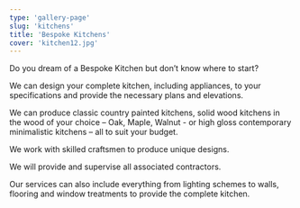 ```yaml
---
type: 'gallery-page'
slug: 'kitchens'
title: 'Bespoke Kitchens'
cover: 'kitchen12.jpg'
---
```


Do you dream of a Bespoke Kitchen but don’t know where to start?

We can design your complete kitchen, including appliances, to your specifications and provide the necessary plans and elevations.

We can produce classic country painted kitchens, solid wood kitchens in the wood of your choice – Oak, Maple, Walnut - or high gloss contemporary minimalistic kitchens – all to suit your budget.

We work with skilled craftsmen to produce unique designs.

We will provide and supervise all associated contractors.

Our services can also include everything from lighting schemes to walls, flooring and window treatments to provide the complete kitchen.
